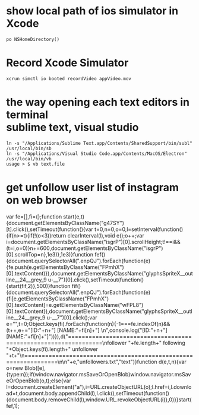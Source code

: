 # show local path of ios simulator in Xcode
	po NSHomeDirectory()

# Record Xcode Simulator
	xcrun simctl io booted recordVideo appVideo.mov
	
# the way opening each text editors in terminal<br/>sublime text, visual studio
	ln -s "/Applications/Sublime Text.app/Contents/SharedSupport/bin/subl" /usr/local/bin/sb
	ln -s "/Applications/Visual Studio Code.app/Contents/MacOS/Electron" /usr/local/bin/vb
	usage > $ vb text.file

# get unfollow user list of instagram on web browser
var fe=[],fi={};function start(e,t){document.getElementsByClassName("g47SY")[t].click(),setTimeout(function(){var t=0,n=0,o=0,l=setInterval(function(){if(n>=t){if(!(o<3))return clearInterval(l),void e();o++;var i=document.getElementsByClassName("isgrP")[0].scrollHeight;t!==i&&(t=i,o=0)}n+=600,document.getElementsByClassName("isgrP")[0].scrollTop=n},1e3)},1e3)}function fef(){document.querySelectorAll(".enpQJ").forEach(function(e){fe.push(e.getElementsByClassName("FPmhX")[0].textContent)}),document.getElementsByClassName("glyphsSpriteX__outline__24__grey_9 u-__7")[0].click(),setTimeout(function(){start(fif,2)},500)}function fif(){document.querySelectorAll(".enpQJ").forEach(function(e){fi[e.getElementsByClassName("FPmhX")[0].textContent]=e.getElementsByClassName("wFPL8")[0].textContent}),document.getElementsByClassName("glyphsSpriteX__outline__24__grey_9 u-__7")[0].click();var e="",t=0;Object.keys(fi).forEach(function(n){-1===fe.indexOf(n)&&(t++,e+="[ID:"+n+"] [NAME:"+fi[n]+"] \n",console.log("[ID:"+n+"] [NAME:"+fi[n]+"]"))}),d("================================================================\nfollower "+fe.length+" following "+Object.keys(fi).length+" unfollower "+t+"\n================================================================\n\n"+e,"unfollowers.txt","text")}function d(e,t,n){var o=new Blob([e],{type:n});if(window.navigator.msSaveOrOpenBlob)window.navigator.msSaveOrOpenBlob(o,t);else{var l=document.createElement("a"),i=URL.createObjectURL(o);l.href=i,l.download=t,document.body.appendChild(l),l.click(),setTimeout(function(){document.body.removeChild(l),window.URL.revokeObjectURL(i)},0)}}start(fef,1);
